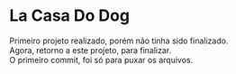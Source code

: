 <h1>La Casa Do Dog</h1>
<p>Primeiro projeto realizado, porém não tinha sido finalizado.<br>
Agora, retorno a este projeto, para finalizar.<br>
O primeiro commit, foi só para puxar os arquivos.</p>
